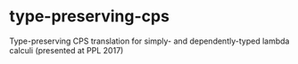 # type-preserving-cps
Type-preserving CPS translation for simply- and dependently-typed lambda calculi
(presented at PPL 2017)
